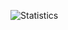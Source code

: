 ![Statistics](https://github-readme-stats.vercel.app/api?username=mrshaw01&show_icons=true&theme=transparent)
